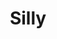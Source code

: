 ---
pid: FS137
title: Silly
location_transcription: Center City in McCall School
zipcode: '19106'
outside_phl: 
neighborhood: Society Hill,Old City
age: '8'
age_range: 6-13
instagram: 
image_file_name: FS_137.jpg
proposal_transcription: 
topic: Education,Unknown
topic_summary: 0, 0
type: Other No Form
keywords_other: 
credit: Jason Quill
image_labels: 
twitter: 
facebook: 
permalink: "/monuments/fs137/"
layout: item-page
---